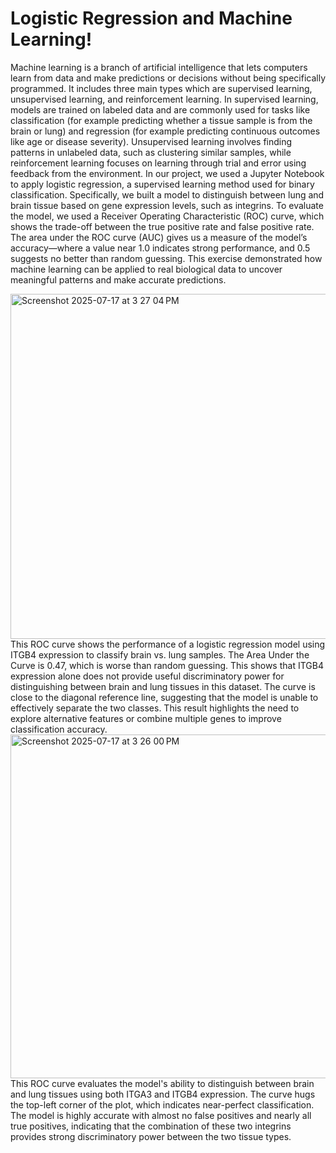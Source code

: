 # Logistic Regression and Machine Learning!
Machine learning is a branch of artificial intelligence that lets computers learn from data and make predictions or decisions without being specifically programmed. It includes three main types which are supervised learning, unsupervised learning, and reinforcement learning. In supervised learning, models are trained on labeled data and are commonly used for tasks like classification (for example predicting whether a tissue sample is from the brain or lung) and regression (for example predicting continuous outcomes like age or disease severity). Unsupervised learning involves finding patterns in unlabeled data, such as clustering similar samples, while reinforcement learning focuses on learning through trial and error using feedback from the environment. In our project, we used a Jupyter Notebook to apply logistic regression, a supervised learning method used for binary classification. Specifically, we built a model to distinguish between lung and brain tissue based on gene expression levels, such as integrins. To evaluate the model, we used a Receiver Operating Characteristic (ROC) curve, which shows the trade-off between the true positive rate and false positive rate. The area under the ROC curve (AUC) gives us a measure of the model’s accuracy—where a value near 1.0 indicates strong performance, and 0.5 suggests no better than random guessing. This exercise demonstrated how machine learning can be applied to real biological data to uncover meaningful patterns and make accurate predictions.


<img width="551" height="552" alt="Screenshot 2025-07-17 at 3 27 04 PM" src="https://github.com/user-attachments/assets/18e38ec3-8561-4458-988d-67a9de820176" />
This ROC curve shows the performance of a logistic regression model using ITGB4 expression to classify brain vs. lung samples. The Area Under the Curve is 0.47, which is worse than random guessing. This shows that ITGB4 expression alone does not provide useful discriminatory power for distinguishing between brain and lung tissues in this dataset. The curve is close to the diagonal reference line, suggesting that the model is unable to effectively separate the two classes. This result highlights the need to explore alternative features or combine multiple genes to improve classification accuracy.


<img width="562" height="550" alt="Screenshot 2025-07-17 at 3 26 00 PM" src="https://github.com/user-attachments/assets/4b8ae21a-37c1-49e9-ad77-8878e579648d" />
This ROC curve evaluates the model's ability to distinguish between brain and lung tissues using both ITGA3 and ITGB4 expression. The curve hugs the top-left corner of the plot, which indicates near-perfect classification. The model is highly accurate with almost no false positives and nearly all true positives, indicating that the combination of these two integrins provides strong discriminatory power between the two tissue types.
